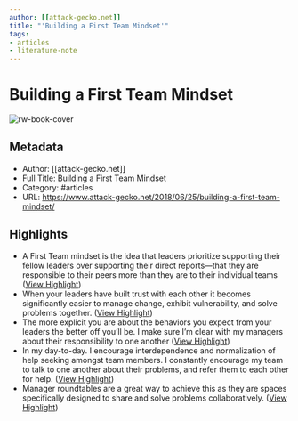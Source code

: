 ```yaml
---
author: [[attack-gecko.net]]
title: "'Building a First Team Mindset'"
tags: 
- articles
- literature-note
---
```

# Building a First Team Mindset

![rw-book-cover](https://readwise-assets.s3.amazonaws.com/static/images/article1.be68295a7e40.png)

## Metadata
- Author: [[attack-gecko.net]]
- Full Title: Building a First Team Mindset
- Category: #articles
- URL: https://www.attack-gecko.net/2018/06/25/building-a-first-team-mindset/

## Highlights
- A First Team mindset is the idea that leaders prioritize supporting their fellow leaders over supporting their direct reports—that they are responsible to their peers more than they are to their individual teams ([View Highlight](https://read.readwise.io/read/01grsjmkgbwaczxx7kd1ggaxkd))
- When your leaders have built trust with each other it becomes significantly easier to manage change, exhibit vulnerability, and solve problems together. ([View Highlight](https://read.readwise.io/read/01grsjng150xbvksve0ry3vzk3))
- The more explicit you are about the behaviors you expect from your leaders the better off you’ll be. I make sure I’m clear with my managers about their responsibility to one another ([View Highlight](https://read.readwise.io/read/01grsk3shtpq2d75fdg0yc1td6))
- In my day-to-day. I encourage interdependence and normalization of help seeking amongst team members. I constantly encourage my team to talk to one another about their problems, and refer them to each other for help. ([View Highlight](https://read.readwise.io/read/01grsk57eserk4n4h6s0rdaqnr))
- Manager roundtables are a great way to achieve this as they are spaces specifically designed to share and solve problems collaboratively. ([View Highlight](https://read.readwise.io/read/01grsk6yjr5reczpdy9hnmbewr))

